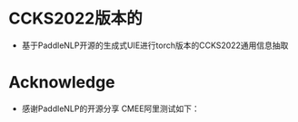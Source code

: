 # CCKS2022版本的
- 基于PaddleNLP开源的生成式UIE进行torch版本的CCKS2022通用信息抽取
# Acknowledge
- 感谢PaddleNLP的开源分享
CMEE阿里测试如下：
